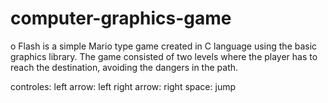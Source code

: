 # computer-graphics-game
o Flash is a simple Mario type game created in C language using the basic graphics library. The game consisted of two levels where the player has to reach the destination, avoiding the dangers in the path.

controles:
left arrow: left
right arrow: right
space: jump
